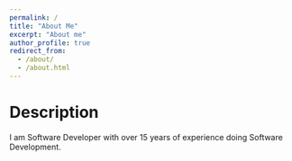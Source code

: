 ```yaml
---
permalink: /
title: "About Me"
excerpt: "About me"
author_profile: true
redirect_from: 
  - /about/
  - /about.html
---
```


Description
======
I am Software Developer with over 15 years of experience doing Software Development. 

